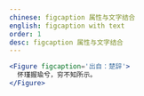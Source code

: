```yaml
---
chinese: figcaption 属性与文字结合
english: figcaption with text
order: 1
desc: figcaption 属性与文字结合
---
```


```jsx
<Figure figcaption='出自：楚辞'>
  怀瑾握瑜兮，穷不知所示。
</Figure>
```